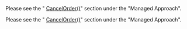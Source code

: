 Please see the " [CancelOrder()](https://developer.ninjatrader.com/docs/desktop/cancelorder)" section under the "Managed Approach".

Please see the " [CancelOrder()](https://developer.ninjatrader.com/docs/desktop/cancelorder)" section under the "Managed Approach".